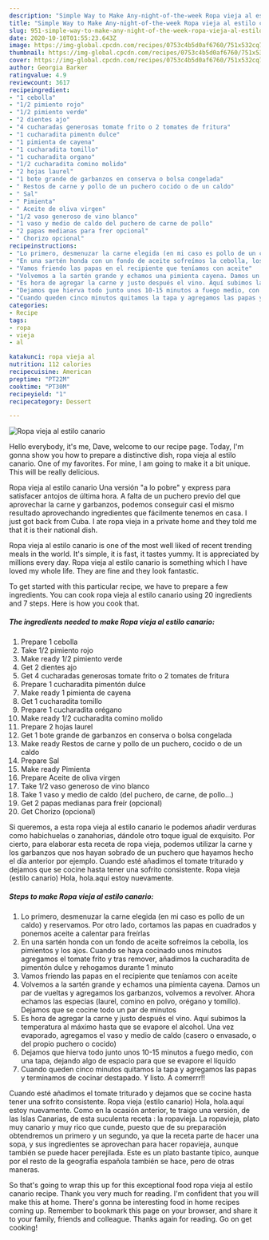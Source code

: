 ```yaml
---
description: "Simple Way to Make Any-night-of-the-week Ropa vieja al estilo canario"
title: "Simple Way to Make Any-night-of-the-week Ropa vieja al estilo canario"
slug: 951-simple-way-to-make-any-night-of-the-week-ropa-vieja-al-estilo-canario
date: 2020-10-10T01:55:23.643Z
image: https://img-global.cpcdn.com/recipes/0753c4b5d0af6760/751x532cq70/ropa-vieja-al-estilo-canario-foto-principal.jpg
thumbnail: https://img-global.cpcdn.com/recipes/0753c4b5d0af6760/751x532cq70/ropa-vieja-al-estilo-canario-foto-principal.jpg
cover: https://img-global.cpcdn.com/recipes/0753c4b5d0af6760/751x532cq70/ropa-vieja-al-estilo-canario-foto-principal.jpg
author: Georgia Barker
ratingvalue: 4.9
reviewcount: 3617
recipeingredient:
- "1 cebolla"
- "1/2 pimiento rojo"
- "1/2 pimiento verde"
- "2 dientes ajo"
- "4 cucharadas generosas tomate frito o 2 tomates de fritura"
- "1 cucharadita pimentn dulce"
- "1 pimienta de cayena"
- "1 cucharadita tomillo"
- "1 cucharadita organo"
- "1/2 cucharadita comino molido"
- "2 hojas laurel"
- "1 bote grande de garbanzos en conserva o bolsa congelada"
- " Restos de carne y pollo de un puchero cocido o de un caldo"
- " Sal"
- " Pimienta"
- " Aceite de oliva virgen"
- "1/2 vaso generoso de vino blanco"
- "1 vaso y medio de caldo del puchero de carne de pollo"
- "2 papas medianas para frer opcional"
- " Chorizo opcional"
recipeinstructions:
- "Lo primero, desmenuzar la carne elegida (en mi caso es pollo de un caldo) y reservamos. Por otro lado, cortamos las papas en cuadrados y ponemos aceite a calentar para freírlas"
- "En una sartén honda con un fondo de aceite sofreímos la cebolla, los pimientos y los ajos. Cuando se haya cocinado unos minutos agregamos el tomate frito y tras remover, añadimos la cucharadita de pimentón dulce y rehogamos durante 1 minuto"
- "Vamos friendo las papas en el recipiente que teníamos con aceite"
- "Volvemos a la sartén grande y echamos una pimienta cayena. Damos un par de vueltas y agregamos los garbanzos, volvemos a revolver. Ahora echamos las especias (laurel, comino en polvo, orégano y tomillo). Dejamos que se cocine todo un par de minutos"
- "Es hora de agregar la carne y justo después el vino. Aquí subimos la temperatura al máximo hasta que se evapore el alcohol. Una vez evaporado, agregamos el vaso y medio de caldo (casero o envasado, o del propio puchero o cocido)"
- "Dejamos que hierva todo junto unos 10-15 minutos a fuego medio, con una tapa, dejando algo de espacio para que se evapore el líquido"
- "Cuando queden cinco minutos quitamos la tapa y agregamos las papas y terminamos de cocinar destapado. Y listo. A comerrr!!"
categories:
- Recipe
tags:
- ropa
- vieja
- al

katakunci: ropa vieja al 
nutrition: 112 calories
recipecuisine: American
preptime: "PT22M"
cooktime: "PT30M"
recipeyield: "1"
recipecategory: Dessert

---
```



![Ropa vieja al estilo canario](https://img-global.cpcdn.com/recipes/0753c4b5d0af6760/751x532cq70/ropa-vieja-al-estilo-canario-foto-principal.jpg)

Hello everybody, it's me, Dave, welcome to our recipe page. Today, I'm gonna show you how to prepare a distinctive dish, ropa vieja al estilo canario. One of my favorites. For mine, I am going to make it a bit unique. This will be really delicious.

Ropa vieja al estilo canario Una versión &#34;a lo pobre&#34; y express para satisfacer antojos de última hora. A falta de un puchero previo del que aprovechar la carne y garbanzos, podemos conseguir casi el mismo resultado aprovechando ingredientes que fácilmente tenemos en casa. I just got back from Cuba. I ate ropa vieja in a private home and they told me that it is their national dish.

Ropa vieja al estilo canario is one of the most well liked of recent trending meals in the world. It's simple, it is fast, it tastes yummy. It is appreciated by millions every day. Ropa vieja al estilo canario is something which I have loved my whole life. They are fine and they look fantastic.


To get started with this particular recipe, we have to prepare a few ingredients. You can cook ropa vieja al estilo canario using 20 ingredients and 7 steps. Here is how you cook that.

<!--inarticleads1-->

##### The ingredients needed to make Ropa vieja al estilo canario:

1. Prepare 1 cebolla
1. Take 1/2 pimiento rojo
1. Make ready 1/2 pimiento verde
1. Get 2 dientes ajo
1. Get 4 cucharadas generosas tomate frito o 2 tomates de fritura
1. Prepare 1 cucharadita pimentón dulce
1. Make ready 1 pimienta de cayena
1. Get 1 cucharadita tomillo
1. Prepare 1 cucharadita orégano
1. Make ready 1/2 cucharadita comino molido
1. Prepare 2 hojas laurel
1. Get 1 bote grande de garbanzos en conserva o bolsa congelada
1. Make ready  Restos de carne y pollo de un puchero, cocido o de un caldo
1. Prepare  Sal
1. Make ready  Pimienta
1. Prepare  Aceite de oliva virgen
1. Take 1/2 vaso generoso de vino blanco
1. Take 1 vaso y medio de caldo (del puchero, de carne, de pollo...)
1. Get 2 papas medianas para freír (opcional)
1. Get  Chorizo (opcional)


Si queremos, a esta ropa vieja al estilo canario le podemos añadir verduras como habichuelas o zanahorias, dándole otro toque igual de exquisito. Por cierto, para elaborar esta receta de ropa vieja, podemos utilizar la carne y los garbanzos que nos hayan sobrado de un puchero que hayamos hecho el día anterior por ejemplo. Cuando esté añadimos el tomate triturado y dejamos que se cocine hasta tener una sofrito consistente. Ropa vieja (estilo canario) Hola, hola.aquí estoy nuevamente. 

<!--inarticleads2-->

##### Steps to make Ropa vieja al estilo canario:

1. Lo primero, desmenuzar la carne elegida (en mi caso es pollo de un caldo) y reservamos. Por otro lado, cortamos las papas en cuadrados y ponemos aceite a calentar para freírlas
1. En una sartén honda con un fondo de aceite sofreímos la cebolla, los pimientos y los ajos. Cuando se haya cocinado unos minutos agregamos el tomate frito y tras remover, añadimos la cucharadita de pimentón dulce y rehogamos durante 1 minuto
1. Vamos friendo las papas en el recipiente que teníamos con aceite
1. Volvemos a la sartén grande y echamos una pimienta cayena. Damos un par de vueltas y agregamos los garbanzos, volvemos a revolver. Ahora echamos las especias (laurel, comino en polvo, orégano y tomillo). Dejamos que se cocine todo un par de minutos
1. Es hora de agregar la carne y justo después el vino. Aquí subimos la temperatura al máximo hasta que se evapore el alcohol. Una vez evaporado, agregamos el vaso y medio de caldo (casero o envasado, o del propio puchero o cocido)
1. Dejamos que hierva todo junto unos 10-15 minutos a fuego medio, con una tapa, dejando algo de espacio para que se evapore el líquido
1. Cuando queden cinco minutos quitamos la tapa y agregamos las papas y terminamos de cocinar destapado. Y listo. A comerrr!!


Cuando esté añadimos el tomate triturado y dejamos que se cocine hasta tener una sofrito consistente. Ropa vieja (estilo canario) Hola, hola.aquí estoy nuevamente. Como en la ocasión anterior, te traigo una versión, de las Islas Canarias, de esta suculenta receta : la ropavieja. La ropavieja, plato muy canario y muy rico que cunde, puesto que de su preparación obtendremos un primero y un segundo, ya que la receta parte de hacer una sopa, y sus ingredientes se aprovechan para hacer ropavieja, aunque también se puede hacer perejilada. Este es un plato bastante típico, aunque por el resto de la geografía española también se hace, pero de otras maneras. 

So that's going to wrap this up for this exceptional food ropa vieja al estilo canario recipe. Thank you very much for reading. I'm confident that you will make this at home. There's gonna be interesting food in home recipes coming up. Remember to bookmark this page on your browser, and share it to your family, friends and colleague. Thanks again for reading. Go on get cooking!
